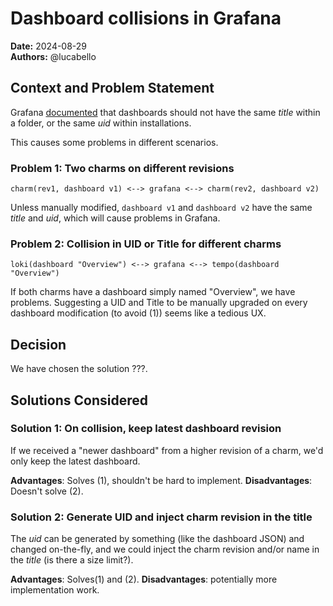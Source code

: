 # Dashboard collisions in Grafana
**Date:** 2024-08-29<br/>
**Authors:** @lucabello


## Context and Problem Statement
Grafana [documented](https://grafana.com/docs/grafana/latest/administration/provisioning/#reusable-dashboard-urls) that dashboards should not have the same *title* within a folder, or the same *uid* within installations.

This causes some problems in different scenarios.

### Problem 1: Two charms on different revisions

`charm(rev1, dashboard v1) <--> grafana <--> charm(rev2, dashboard v2)`

Unless manually modified, `dashboard v1` and `dashboard v2` have the same *title* and *uid*, which will cause problems in Grafana.

### Problem 2: Collision in UID or Title for different charms

`loki(dashboard "Overview") <--> grafana <--> tempo(dashboard "Overview")`

If both charms have a dashboard simply named "Overview", we have problems. Suggesting a UID and Title to be manually upgraded on every dashboard modification (to avoid (1)) seems like a tedious UX.

## Decision

We have chosen the solution ???.

## Solutions Considered

### Solution 1: On collision, keep latest dashboard revision

If we received a "newer dashboard" from a higher revision of a charm, we'd only keep the latest dashboard.

**Advantages**: Solves (1), shouldn't be hard to implement.
**Disadvantages**: Doesn't solve (2).

### Solution 2: Generate UID and inject charm revision in the title

The *uid* can be generated by something (like the dashboard JSON) and changed on-the-fly, and we could inject the charm revision and/or name in the *title* (is there a size limit?).

**Advantages**: Solves(1) and (2).
**Disadvantages**: potentially more implementation work.


